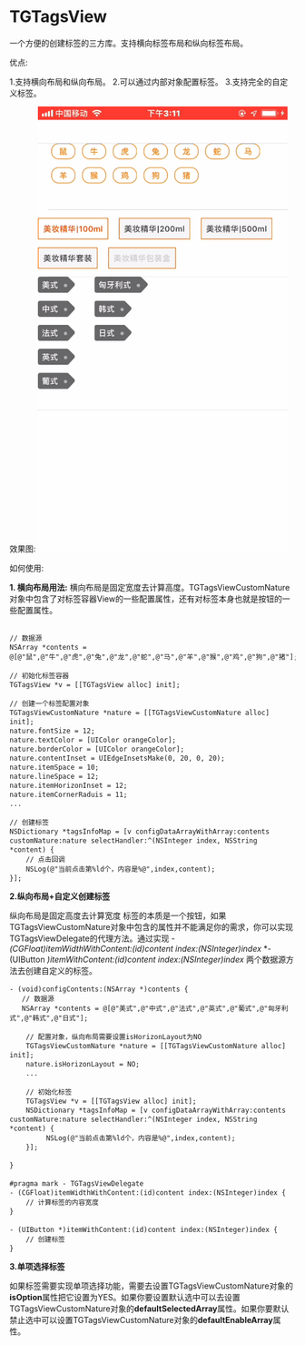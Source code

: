 # TGTagsView

一个方便的创建标签的三方库。支持横向标签布局和纵向标签布局。

优点:

1.支持横向布局和纵向布局。
2.可以通过内部对象配置标签。
3.支持完全的自定义标签。

效果图:
![](gif1.gif)


如何使用:

**1. 横向布局用法:**
横向布局是固定宽度去计算高度。TGTagsViewCustomNature对象中包含了对标签容器View的一些配置属性，还有对标签本身也就是按钮的一些配置属性。

```objc

// 数据源
NSArray *contents = @[@"鼠",@"牛",@"虎",@"兔",@"龙",@"蛇",@"马",@"羊",@"猴",@"鸡",@"狗",@"猪"];

// 初始化标签容器
TGTagsView *v = [[TGTagsView alloc] init];

// 创建一个标签配置对象
TGTagsViewCustomNature *nature = [[TGTagsViewCustomNature alloc] init];
nature.fontSize = 12;
nature.textColor = [UIColor orangeColor];
nature.borderColor = [UIColor orangeColor];
nature.contentInset = UIEdgeInsetsMake(0, 20, 0, 20);
nature.itemSpace = 10;
nature.lineSpace = 12;
nature.itemHorizonInset = 12;
nature.itemCornerRaduis = 11;
...

// 创建标签
NSDictionary *tagsInfoMap = [v configDataArrayWithArray:contents customNature:nature selectHandler:^(NSInteger index, NSString *content) {
    // 点击回调
    NSLog(@"当前点击第%ld个，内容是%@",index,content);
}];
```

**2.纵向布局+自定义创建标签**

纵向布局是固定高度去计算宽度
标签的本质是一个按钮，如果TGTagsViewCustomNature对象中包含的属性并不能满足你的需求，你可以实现TGTagsViewDelegate的代理方法。通过实现
*- (CGFloat)itemWidthWithContent:(id)content index:(NSInteger)index*
*- (UIButton *)itemWithContent:(id)content index:(NSInteger)index*
两个数据源方法去创建自定义的标签。

```objc
- (void)configContents:(NSArray *)contents {
   // 数据源
   NSArray *contents = @[@"美式",@"中式",@"法式",@"英式",@"葡式",@"匈牙利式",@"韩式",@"日式"];

    // 配置对象，纵向布局需要设置isHorizonLayout为NO
    TGTagsViewCustomNature *nature = [[TGTagsViewCustomNature alloc] init];
    nature.isHorizonLayout = NO;
    ...
    
    // 初始化标签
    TGTagsView *v = [[TGTagsView alloc] init];
    NSDictionary *tagsInfoMap = [v configDataArrayWithArray:contents customNature:nature selectHandler:^(NSInteger index, NSString *content) {
         NSLog(@"当前点击第%ld个，内容是%@",index,content);
    }];
    
}

#pragma mark - TGTagsViewDelegate
- (CGFloat)itemWidthWithContent:(id)content index:(NSInteger)index {
    // 计算标签的内容宽度
}

- (UIButton *)itemWithContent:(id)content index:(NSInteger)index {
    // 创建标签
}

```

**3.单项选择标签**

如果标签需要实现单项选择功能，需要去设置TGTagsViewCustomNature对象的**isOption**属性把它设置为YES。如果你要设置默认选中可以去设置TGTagsViewCustomNature对象的**defaultSelectedArray**属性。如果你要默认禁止选中可以设置TGTagsViewCustomNature对象的**defaultEnableArray**属性。




